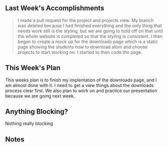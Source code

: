 ## Last Week's Accomplishments

> I made a pull request for the project and projects view. My branch was deleted because I had finished everything and the only thing that needs work still is the styling, but we are 
going to hold off on that until the whole website is completed so that the styling is consistent. I then began to create a mock up for the downloads page which is a static page 
showing the students how to download atom and choose projects to start working on. I started to then code the page.


## This Week's Plan
This weeks plan is to finish my implentation of the downloads page, and I am almost done with it. I need to get a view things about the downloads process clear first. We also
plan to work on and practice our presentation because we are going next week. 

## Anything Blocking?

Nothing really blocking
 

## Notes

 
